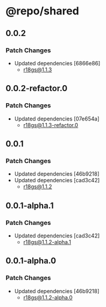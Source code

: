 # @repo/shared

## 0.0.2

### Patch Changes

- Updated dependencies [6866e86]
  - r18gs@1.1.3

## 0.0.2-refactor.0

### Patch Changes

- Updated dependencies [07e654a]
  - r18gs@1.1.3-refactor.0

## 0.0.1

### Patch Changes

- Updated dependencies [46b9218]
- Updated dependencies [cad3c42]
  - r18gs@1.1.2

## 0.0.1-alpha.1

### Patch Changes

- Updated dependencies [cad3c42]
  - r18gs@1.1.2-alpha.1

## 0.0.1-alpha.0

### Patch Changes

- Updated dependencies [46b9218]
  - r18gs@1.1.2-alpha.0
